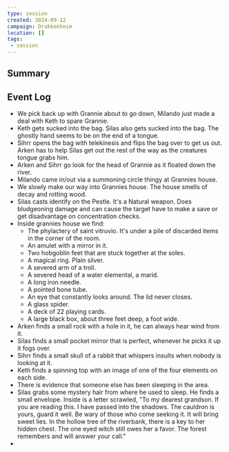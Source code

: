 ```yaml
---
type: session
created: 2024-09-12
campaign: Drakkenheim
location: []
tags:
 - session
---
```



## Summary

## Event Log

- We pick back up with Grannie about to go down, Milando just made a deal with Keth to spare Grannie.
- Keth gets sucked into the bag. Silas also gets sucked into the bag. The ghostly hand seems to be on the end of a tongue. 
- Sihrr opens the bag with telekinesis and flips the bag over to get us out. Arken has to help Silas get out the rest of the way as the creatures tongue grabs him.
- Arken and Sihrr go look for the head of Grannie as it floated down the river.
- Milando came in/out via a summoning circle thingy at Grannies house.
- We slowly make our way into Grannies house. The house smells of decay and rotting wood.
- Silas casts identify on the Pestle. It's a Natural weapon. Does bludgeoning damage and can cause the target have to make a save or get disadvantage on concentration checks.
- Inside grannies house we find:
	- The phylactery of saint vitruvio. It's under a pile of discarded items in the corner of the room.
	- An amulet with a mirror in it.
	- Two hobgoblin feet that are stuck together at the soles.
	- A magical ring. Plain silver.
	- A severed arm of a troll.
	- A severed head of a water elemental, a marid.
	- A long iron needle.
	- A pointed bone tube.
	- An eye that constantly looks around. The lid never closes.
	- A glass spider.
	- A deck of 22 playing cards.
	- A large black box, about three feet deep, a foot wide.
- Arken finds a small rock with a hole in it, he can always hear wind from it.
- Silas finds a small pocket mirror that is perfect, whenever he picks it up it fogs over.
- Sihrr finds a small skull of a rabbit that whispers insults when nobody is looking at it.
- Keth finds a spinning top with an image of one of the four elements on each side.
- There is evidence that someone else has been sleeping in the area.
- Silas grabs some mystery hair from where he used to sleep. He finds a small envelope. Inside is a letter scrawled, "To my dearest grandson. If you are reading this. I have passed into the shadows. The cauldron is yours, guard it well. Be wary of those who come seeking it. It will bring sweet lies. In the hollow tree of the riverbank, there is a key to her hidden chest. The one eyed witch still owes her a favor. The forest remembers and will answer your call."
-  


